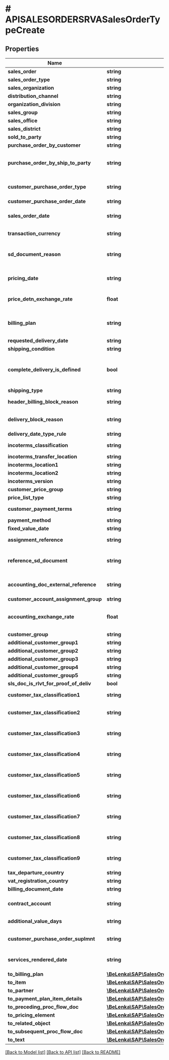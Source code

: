 # # APISALESORDERSRVASalesOrderTypeCreate

## Properties

Name | Type | Description | Notes
------------ | ------------- | ------------- | -------------
**sales_order** | **string** |  |
**sales_order_type** | **string** |  | [optional]
**sales_organization** | **string** |  | [optional]
**distribution_channel** | **string** |  | [optional]
**organization_division** | **string** |  | [optional]
**sales_group** | **string** |  | [optional]
**sales_office** | **string** |  | [optional]
**sales_district** | **string** |  | [optional]
**sold_to_party** | **string** |  | [optional]
**purchase_order_by_customer** | **string** |  | [optional]
**purchase_order_by_ship_to_party** | **string** | Ship-to Party&#39;s Customer Reference | [optional]
**customer_purchase_order_type** | **string** | Customer Purchase Order Type | [optional]
**customer_purchase_order_date** | **string** |  | [optional]
**sales_order_date** | **string** | Document Date (Date Received/Sent) | [optional]
**transaction_currency** | **string** | SD Document Currency | [optional]
**sd_document_reason** | **string** | Order Reason (Reason for the Business Transaction) | [optional]
**pricing_date** | **string** | Date for Pricing and Exchange Rate | [optional]
**price_detn_exchange_rate** | **float** | Exchange Rate for Price Determination | [optional]
**billing_plan** | **string** | Billing Plan Number / Invoicing Plan Number | [optional]
**requested_delivery_date** | **string** |  | [optional]
**shipping_condition** | **string** |  | [optional]
**complete_delivery_is_defined** | **bool** | Complete Delivery Defined for Each Sales Order | [optional]
**shipping_type** | **string** |  | [optional]
**header_billing_block_reason** | **string** | Billing Block in SD Document | [optional]
**delivery_block_reason** | **string** | Delivery Block (Document Header) | [optional]
**delivery_date_type_rule** | **string** |  | [optional]
**incoterms_classification** | **string** | Incoterms (Part 1) | [optional]
**incoterms_transfer_location** | **string** |  | [optional]
**incoterms_location1** | **string** |  | [optional]
**incoterms_location2** | **string** |  | [optional]
**incoterms_version** | **string** |  | [optional]
**customer_price_group** | **string** |  | [optional]
**price_list_type** | **string** |  | [optional]
**customer_payment_terms** | **string** | Key for Terms of Payment | [optional]
**payment_method** | **string** |  | [optional]
**fixed_value_date** | **string** |  | [optional]
**assignment_reference** | **string** | Assignment Number | [optional]
**reference_sd_document** | **string** | Document Number of Reference Document | [optional]
**accounting_doc_external_reference** | **string** | Reference Document Number | [optional]
**customer_account_assignment_group** | **string** |  | [optional]
**accounting_exchange_rate** | **float** | Exchange Rate for Postings to Financial Accounting | [optional]
**customer_group** | **string** |  | [optional]
**additional_customer_group1** | **string** |  | [optional]
**additional_customer_group2** | **string** |  | [optional]
**additional_customer_group3** | **string** |  | [optional]
**additional_customer_group4** | **string** |  | [optional]
**additional_customer_group5** | **string** |  | [optional]
**sls_doc_is_rlvt_for_proof_of_deliv** | **bool** |  | [optional]
**customer_tax_classification1** | **string** | Alternative Tax Classification | [optional]
**customer_tax_classification2** | **string** | Tax Classification 2 for Customer | [optional]
**customer_tax_classification3** | **string** | Tax Classification 3 for Customer | [optional]
**customer_tax_classification4** | **string** | Tax Classification 4 for Customer | [optional]
**customer_tax_classification5** | **string** | Tax Classification 5 for Customer | [optional]
**customer_tax_classification6** | **string** | Tax Classification 6 for Customer | [optional]
**customer_tax_classification7** | **string** | Tax Classification 7 for Customer | [optional]
**customer_tax_classification8** | **string** | Tax Classification 8 for Customer | [optional]
**customer_tax_classification9** | **string** | Tax Classification 9 for Customer | [optional]
**tax_departure_country** | **string** |  | [optional]
**vat_registration_country** | **string** |  | [optional]
**billing_document_date** | **string** |  | [optional]
**contract_account** | **string** | Contract Account Number | [optional]
**additional_value_days** | **string** | Additional Value Days | [optional]
**customer_purchase_order_suplmnt** | **string** | Purchase order number supplement | [optional]
**services_rendered_date** | **string** | Date on which services are rendered | [optional]
**to_billing_plan** | [**\BeLenka\SAP\SalesOrder\Model\APISALESORDERSRVASalesOrderBillingPlanTypeCreate**](APISALESORDERSRVASalesOrderBillingPlanTypeCreate.md) |  | [optional]
**to_item** | [**\BeLenka\SAP\SalesOrder\Model\APISALESORDERSRVASalesOrderTypeCreateToItem**](APISALESORDERSRVASalesOrderTypeCreateToItem.md) |  | [optional]
**to_partner** | [**\BeLenka\SAP\SalesOrder\Model\APISALESORDERSRVASalesOrderTypeCreateToPartner**](APISALESORDERSRVASalesOrderTypeCreateToPartner.md) |  | [optional]
**to_payment_plan_item_details** | [**\BeLenka\SAP\SalesOrder\Model\APISALESORDERSRVASalesOrderTypeCreateToPaymentPlanItemDetails**](APISALESORDERSRVASalesOrderTypeCreateToPaymentPlanItemDetails.md) |  | [optional]
**to_preceding_proc_flow_doc** | [**\BeLenka\SAP\SalesOrder\Model\APISALESORDERSRVASalesOrderTypeCreateToPrecedingProcFlowDoc**](APISALESORDERSRVASalesOrderTypeCreateToPrecedingProcFlowDoc.md) |  | [optional]
**to_pricing_element** | [**\BeLenka\SAP\SalesOrder\Model\APISALESORDERSRVASalesOrderTypeCreateToPricingElement**](APISALESORDERSRVASalesOrderTypeCreateToPricingElement.md) |  | [optional]
**to_related_object** | [**\BeLenka\SAP\SalesOrder\Model\APISALESORDERSRVASalesOrderTypeCreateToRelatedObject**](APISALESORDERSRVASalesOrderTypeCreateToRelatedObject.md) |  | [optional]
**to_subsequent_proc_flow_doc** | [**\BeLenka\SAP\SalesOrder\Model\APISALESORDERSRVASalesOrderTypeCreateToSubsequentProcFlowDoc**](APISALESORDERSRVASalesOrderTypeCreateToSubsequentProcFlowDoc.md) |  | [optional]
**to_text** | [**\BeLenka\SAP\SalesOrder\Model\APISALESORDERSRVASalesOrderTypeCreateToText**](APISALESORDERSRVASalesOrderTypeCreateToText.md) |  | [optional]

[[Back to Model list]](../../README.md#models) [[Back to API list]](../../README.md#endpoints) [[Back to README]](../../README.md)
